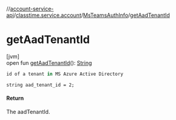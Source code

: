 //[account-service-api](../../../index.md)/[classtime.service.account](../index.md)/[MsTeamsAuthInfo](index.md)/[getAadTenantId](get-aad-tenant-id.md)

# getAadTenantId

[jvm]\
open fun [getAadTenantId](get-aad-tenant-id.md)(): [String](https://docs.oracle.com/javase/8/docs/api/java/lang/String.html)

```kotlin
id of a tenant in MS Azure Active Directory

```
`string aad_tenant_id = 2;`

#### Return

The aadTenantId.
